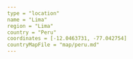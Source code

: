 ```yaml
---
type = "location"
name = "Lima"
region = "Lima"
country = "Peru"
coordinates = [-12.0463731, -77.042754]
countryMapFile = "map/peru.md"
---
```

